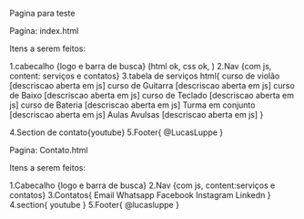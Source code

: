 Pagina para teste

Pagina: index.html

Itens a serem feitos:

1.cabecalho {logo e barra de busca} (html ok, css ok, )
2.Nav {com js, content: serviços e contatos}
3.tabela de serviços html{
    curso de violão             [descriscao aberta em js]
    curso de Guitarra           [descriscao aberta em js]
    curso de Baixo              [descriscao aberta em js]
    curso de Teclado              [descriscao aberta em js]
    curso de Bateria             [descriscao aberta em js]
    Turma em conjunto            [descriscao aberta em js]
    Aulas Avulsas               [descriscao aberta em js]
}

4.Section de contato{youtube}
5.Footer{
    @LucasLuppe
}


Pagina: Contato.html

Itens a serem feitos:

1.Cabecalho {logo e barra de busca}
2.Nav {com js, content:serviços e contatos}
3.Contatos{
    Email
    Whatsapp
    Facebook
    Instagram
    Linkedn
}
4.section{
    youtube
}
5.Footer{
    @lucasluppe
}
